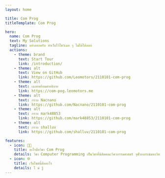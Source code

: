 ```yaml
---
layout: home

title: Com Prog
titleTemplate: Com Prog

hero:
  name: Com Prog
  text: My Solutions
  tagline: อย่าลอกครับ ทำเว็บไว้โชว์เฉย ๆ ไม่ได้ให้ลอก
  actions:
    - theme: brand
      text: Start Tour
      link: /introduction/
    - theme: alt
      text: View on GitHub
      link: https://github.com/Leomotors/2110101-com-prog
    - theme: alt
      text: เฉลยพร้อมคำอธิบาย
      link: https://com-pog.leomotors.me
    - theme: alt
      text: กราบ Nacnano
      link: https://github.com/Nacnano/2110101-com-prog
    - theme: alt
      text: กราบ mark48853
      link: https://github.com/mark48853/2110101-com-prog
    - theme: alt
      text: กราบ shalluv
      link: https://github.com/shalluv/2110101-com-prog

features:
  - icon: 🧑‍💻
    title: อะไรคือวิชา Com Prog
    details: วิชา Computer Programming เป็นวิชาที่นิสิตคณะวิศวกรรมศาสตร์ จุฬาลงกรณ์มหาวิทยาลัยทุกคนต้องเรียน เพื่อฝึกพื้นฐานการเขียนโปรแกรม ซึ่งมีประโยชน์มากในการนำไปประยุกต์ใช้ที่หลากหลาย ในวิชานี้จะใช้ภาษา Python เพื่อเรียนพื้นฐานเบื้องต้น
  - icon: 🌐
    title: เว็บไซต์นี้คืออะไร
    details: ไ ม่ รู้
---
```

